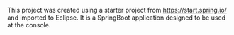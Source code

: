 This project was created using a starter project from https://start.spring.io/ and imported to Eclipse.  It is a SpringBoot application designed to be used at the console.
